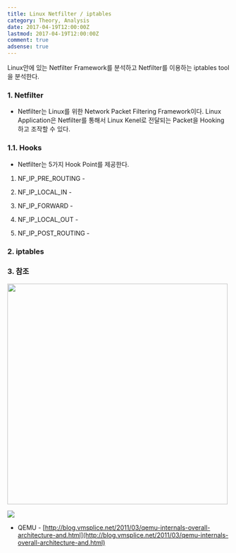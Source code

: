 ```yaml
---
title: Linux Netfilter / iptables
category: Theory, Analysis
date: 2017-04-19T12:00:00Z
lastmod: 2017-04-19T12:00:00Z
comment: true
adsense: true
---
```


Linux안에 있는 Netfilter Framework를 분석하고 Netfilter를 이용하는 iptables tool을 분석한다.

### 1. Netfilter

* Netfilter는 Linux를 위한 Network Packet Filtering Framework이다. Linux Application은 Netfilter를 통해서 Linux Kenel로 전달되는 Packet을 Hooking하고 조작할 수 있다.

### 1.1. Hooks

* Netfilter는 5가지 Hook Point를 제공한다.

1. NF_IP_PRE_ROUTING -

1. NF_IP_LOCAL_IN -

1. NF_IP_FORWARD -

1. NF_IP_LOCAL_OUT -

1. NF_IP_POST_ROUTING -

### 2. iptables

### 3. 참조

<img src="{{site.baseurl}}/images/theory_analysis/Virtual_Machine_Linux_Container/Linux_Container.PNG" width="500px">

![]({{site.baseurl}}/images/theory_analysis/KVM_QEMU/QEMU_non-iothread.PNG)

* QEMU - [http://blog.vmsplice.net/2011/03/qemu-internals-overall-architecture-and.html](http://blog.vmsplice.net/2011/03/qemu-internals-overall-architecture-and.html)
